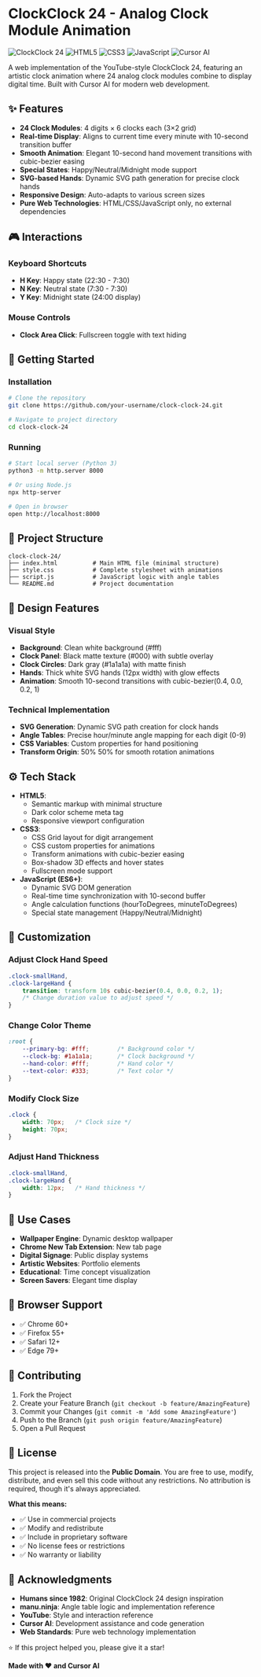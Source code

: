 # ClockClock 24 - Analog Clock Module Animation

![ClockClock 24](https://img.shields.io/badge/ClockClock-24-blue) ![HTML5](https://img.shields.io/badge/HTML5-E34F26?logo=html5&logoColor=white) ![CSS3](https://img.shields.io/badge/CSS3-1572B6?logo=css3&logoColor=white) ![JavaScript](https://img.shields.io/badge/JavaScript-F7DF1E?logo=javascript&logoColor=black) ![Cursor AI](https://img.shields.io/badge/Made%20with-Cursor%20AI-00D4FF?logo=cursor&logoColor=white)

A web implementation of the YouTube-style ClockClock 24, featuring an artistic clock animation where 24 analog clock modules combine to display digital time. Built with Cursor AI for modern web development.

## ✨ Features

- **24 Clock Modules**: 4 digits × 6 clocks each (3×2 grid)
- **Real-time Display**: Aligns to current time every minute with 10-second transition buffer
- **Smooth Animation**: Elegant 10-second hand movement transitions with cubic-bezier easing
- **Special States**: Happy/Neutral/Midnight mode support
- **SVG-based Hands**: Dynamic SVG path generation for precise clock hands
- **Responsive Design**: Auto-adapts to various screen sizes
- **Pure Web Technologies**: HTML/CSS/JavaScript only, no external dependencies

## 🎮 Interactions

### Keyboard Shortcuts
- **H Key**: Happy state (22:30 - 7:30)
- **N Key**: Neutral state (7:30 - 7:30)
- **Y Key**: Midnight state (24:00 display)

### Mouse Controls
- **Clock Area Click**: Fullscreen toggle with text hiding

## 🚀 Getting Started

### Installation
```bash
# Clone the repository
git clone https://github.com/your-username/clock-clock-24.git

# Navigate to project directory
cd clock-clock-24
```

### Running
```bash
# Start local server (Python 3)
python3 -m http.server 8000

# Or using Node.js
npx http-server

# Open in browser
open http://localhost:8000
```

## 📁 Project Structure

```
clock-clock-24/
├── index.html          # Main HTML file (minimal structure)
├── style.css           # Complete stylesheet with animations
├── script.js           # JavaScript logic with angle tables
└── README.md           # Project documentation
```

## 🎨 Design Features

### Visual Style
- **Background**: Clean white background (#fff)
- **Clock Panel**: Black matte texture (#000) with subtle overlay
- **Clock Circles**: Dark gray (#1a1a1a) with matte finish
- **Hands**: Thick white SVG hands (12px width) with glow effects
- **Animation**: Smooth 10-second transitions with cubic-bezier(0.4, 0.0, 0.2, 1)

### Technical Implementation
- **SVG Generation**: Dynamic SVG path creation for clock hands
- **Angle Tables**: Precise hour/minute angle mapping for each digit (0-9)
- **CSS Variables**: Custom properties for hand positioning
- **Transform Origin**: 50% 50% for smooth rotation animations

## ⚙️ Tech Stack

- **HTML5**: 
  - Semantic markup with minimal structure
  - Dark color scheme meta tag
  - Responsive viewport configuration
- **CSS3**: 
  - CSS Grid layout for digit arrangement
  - CSS custom properties for animations
  - Transform animations with cubic-bezier easing
  - Box-shadow 3D effects and hover states
  - Fullscreen mode support
- **JavaScript (ES6+)**:
  - Dynamic SVG DOM generation
  - Real-time time synchronization with 10-second buffer
  - Angle calculation functions (hourToDegrees, minuteToDegrees)
  - Special state management (Happy/Neutral/Midnight)

## 🔧 Customization

### Adjust Clock Hand Speed
```css
.clock-smallHand,
.clock-largeHand {
    transition: transform 10s cubic-bezier(0.4, 0.0, 0.2, 1);
    /* Change duration value to adjust speed */
}
```

### Change Color Theme
```css
:root {
    --primary-bg: #fff;        /* Background color */
    --clock-bg: #1a1a1a;       /* Clock background */
    --hand-color: #fff;        /* Hand color */
    --text-color: #333;        /* Text color */
}
```

### Modify Clock Size
```css
.clock {
    width: 70px;   /* Clock size */
    height: 70px;
}
```

### Adjust Hand Thickness
```css
.clock-smallHand,
.clock-largeHand {
    width: 12px;   /* Hand thickness */
}
```

## 🌟 Use Cases

- **Wallpaper Engine**: Dynamic desktop wallpaper
- **Chrome New Tab Extension**: New tab page
- **Digital Signage**: Public display systems
- **Artistic Websites**: Portfolio elements
- **Educational**: Time concept visualization
- **Screen Savers**: Elegant time display

## 📱 Browser Support

- ✅ Chrome 60+
- ✅ Firefox 55+
- ✅ Safari 12+
- ✅ Edge 79+

## 🤝 Contributing

1. Fork the Project
2. Create your Feature Branch (`git checkout -b feature/AmazingFeature`)
3. Commit your Changes (`git commit -m 'Add some AmazingFeature'`)
4. Push to the Branch (`git push origin feature/AmazingFeature`)
5. Open a Pull Request

## 📄 License

This project is released into the **Public Domain**. You are free to use, modify, distribute, and even sell this code without any restrictions. No attribution is required, though it's always appreciated.

**What this means:**
- ✅ Use in commercial projects
- ✅ Modify and redistribute
- ✅ Include in proprietary software
- ✅ No license fees or restrictions
- ✅ No warranty or liability

## 🙏 Acknowledgments

- **Humans since 1982**: Original ClockClock 24 design inspiration
- **manu.ninja**: Angle table logic and implementation reference
- **YouTube**: Style and interaction reference
- **Cursor AI**: Development assistance and code generation
- **Web Standards**: Pure web technology implementation


⭐ If this project helped you, please give it a star!

**Made with ❤️ and Cursor AI**
